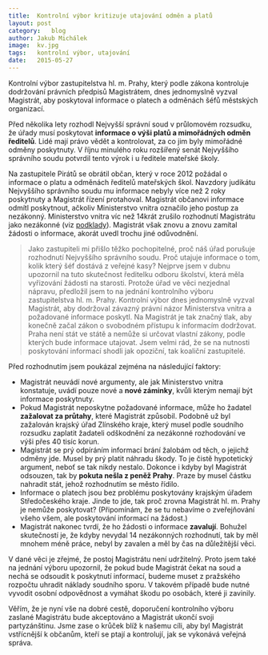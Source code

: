 ```yaml
---
title:	Kontrolní výbor kritizuje utajování odměn a platů
layout:	post
category:	blog
author:	Jakub Michálek
image:	kv.jpg
tags:	kontrolní výbor, utajování
date:	2015-05-27
---
```


Kontrolní výbor zastupitelstva hl. m. Prahy, který podle zákona kontroluje 
dodržování právních předpisů Magistrátem, dnes jednomyslně vyzval Magistrát, aby 
poskytoval informace o platech a odměnách šéfů městských organizací.

Před několika lety rozhodl Nejvyšší správní soud v průlomovém rozsudku, 
že úřady musí poskytovat **informace o výši platů a mimořádných odměn ředitelů**. 
Lidé mají právo vědět a kontrolovat, za co jim byly mimořádné odměny poskytnuty.
V říjnu minulého roku rozšířený senát Nejvyššího správního soudu potvrdil 
tento výrok i u ředitele mateřské školy. 

Na zastupitele
Pirátů se obrátil občan, který v roce 2012 požádal o informace o platu a 
odměnách ředitelů mateřských škol. Navzdory judikátu Nejvyššího správního soudu
mu informace nebyly více než 2 roky poskytnuty a Magistrát řízení protahoval. 
Magistrát občanovi informace odmítl poskytnout,
ačkoliv Ministerstvo vnitra označilo jeho postup za nezákonný. Ministerstvo
vnitra víc než 14krát zrušilo rozhodnutí Magistrátu jako nezákonné (viz [podklady](https://github.com/pirati-cz/KlubPraha/tree/master/spisy/2015/27-platy-skolstvi)). Magistrát však znovu a znovu zamítal žádosti
o informace, akorát uvedl trochu jiné odůvodnění.

> Jako zastupiteli mi přišlo těžko pochopitelné, proč náš úřad porušuje
rozhodnutí Nejvyššího správního soudu. Proč utajuje informace o tom, kolik který šéf 
dostává z veřejné kasy? Nejprve jsem v dubnu upozornil na tuto skutečnost
ředitelku odboru školství, která měla vyřizování žádosti na starosti.
Protože úřad ve věci nezjednal nápravu, předložil jsem to na jednání kontrolního
výboru zastupitelstva hl. m. Prahy. Kontrolní výbor dnes jednomyslně vyzval Magistrát, 
aby dodržoval závazný právní názor Ministerstva vnitra a požadované 
informace poskytl. Na Magistrát je tak značný tlak, aby konečně začal zákon
o svobodném přístupu k informacím dodržovat. Praha není stát ve státě a nemůže
si určovat vlastní zákony, podle kterých bude informace utajovat. Jsem velmi 
rád, že se na nutnosti poskytování informací shodli jak opoziční, tak koaliční 
zastupitelé. 

Před rozhodnutím jsem poukázal zejména na následující faktory:

* Magistrát neuvádí nové argumenty, ale jak Ministerstvo vnitra konstatuje,
uvádí pouze nové a **nové záminky**, kvůli kterým nemají být informace poskytnuty.
* Pokud Magistrát neposkytne požadované informace, může ho žadatel **zažalovat
za průtahy**, které Magistrát způsobil. Podobně už byl zažalován krajský úřad
Zlínského kraje, který musel podle soudního rozsudku zaplatit žadateli 
odškodnění za nezákonné rozhodování ve výši přes 40 tisíc korun.
* Magistrát se prý odpíráním informací brání žalobám od těch, 
o jejichž odměny jde. Musel by prý platit náhradu škody. To je čistě hypotetický
argument, neboť se tak nikdy nestalo. Dokonce i kdyby byl Magistrát odsouzen, tak by 
**pokuta nešla z peněž Prahy**. Praze by musel částku nahradit stát, jehož rozhodnutím
se město řídilo.
* Informace o platech jsou bez problému poskytovány krajským úřadem Středočeského
kraje. Jinde to jde, tak proč zrovna Magistrát hl. m. Prahy je nemůže poskytovat? (Připomínám,
že se tu nebavíme o zveřejňování všeho všem, ale poskytování informací na žádost.)
* Magistrát nakonec tvrdí, že ho žádosti o informace **zavalují**. Bohužel skutečností
je, že kdyby nevydal 14 nezákonných rozhodnutí, tak by měl mnohem méně práce,
nebyl by zavalen a měl by čas na důležitější věci.

V dané věci je zřejmé, že postoj Magistrátu není udržitelný.
Proto jsem také na jednání výboru upozornil, že pokud bude Magistrát čekat na soud a
nechá se odsoudit k poskytnutí informací, budeme muset z pražského rozpočtu 
uhradit náklady soudního sporu. V takovém případě bude nutné vyvodit osobní 
odpovědnost a vymáhat škodu po osobách, které ji zavinily. 

Věřím, že je nyní vše na dobré cestě, doporučení kontrolního výboru zaslané 
Magistrátu bude akceptováno a Magistrát ukončí svoji partyzánštinu. 
Jsme zase o krůček blíž k našemu cíli, aby byl Magistrát vstřícnější k občanům, 
kteří se ptají a kontrolují, jak se vykonává veřejná správa. 


